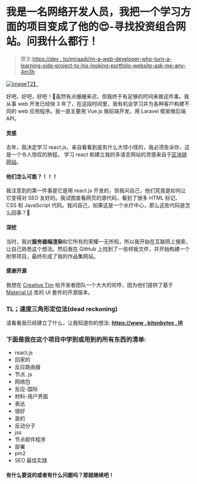 # 我是一名网络开发人员，我把一个学习方面的项目变成了他的😍-寻找投资组合网站。问我什么都行！

> 原文:[https://dev . to/mjraadi/im-a-web-developer-who-turn-a-learning-side-project-to-his-looking-portfolio-website-ask-me-any-4m3h](https://dev.to/mjraadi/im-a-web-developer-who-turned-a-learning-side-project-into-his--looking-portfolio-website-ask-me-anything-4m3h)

[![image](../Images/75774d8dd0e311ed3aac6ceaf7044d8c.png)T2】](https://i.giphy.com/media/26xBG8u7iC4PAO4ne/giphy.gif)

好吧，好吧，好吧！🙂虽然有点姗姗来迟，但我终于有足够的时间来做这件事。我从事 web 开发已经快 3 年了，在这段时间里，我有机会学习并为各种客户构建不同的 web 应用程序。我一直主要用 Vue.js 做前端开发，用 Laravel 框架做后端 API。

#### [](#the-inspiration)灵感

去年，我决定学习 react.js，亲自看看到底有什么大惊小怪的，我必须告诉你，这是一个令人惊叹的旅程。
学习 react 和建立我的多语言网站的灵感来自于[区块链网站](https://blockchain.com)。

#### [](#how-could-they)他们怎么可能？！！！

我注意到的第一件事是它是用 react.js 开发的，但我问自己，他们究竟是如何让它变得对 SEO 友好的。我试图查看网页的源代码，看到了很多 HTML 标记、CSS 和 JavaScript 代码。我问自己，如果这是一个水疗中心，那么这些代码是怎么回事？🤔

#### [](#digging-deep)深挖

当时，我对**服务器端渲染**和它所有的荣耀一无所知，所以我开始在互联网上搜索，让自己熟悉这个想法。然后我在 GitHub 上找到了一些样板文件，并开始构建一个附带项目，最终形成了我的作品集网站。

#### [](#thank-you-open-source)感谢开源

我想在 [Creative Tim](https://www.creative-tim.com/product/material-kit-react) 给开发者团队一个大大的欢呼，因为他们提供了基于 [Material UI](https://material-ui.com) 库的 UI 套件的开源版本。

### TL；速度三角形定位法(dead reckoning)

请看看我已经建立了什么，让我知道你的想法:
**[https://www . bitsnbytes . IR](https://www.bitsnbytes.ir)**

### 下面是我在这个项目中学到或用到的所有东西的清单:

*   react.js
*   回家的
*   反应路由器
*   节点. js
*   网络包
*   反应-国际
*   材料-用户界面
*   表达
*   很好
*   是的
*   反动分子
*   jss
*   节点邮件程序
*   部署
*   pm2
*   SEO 最佳实践

#### [](#have-something-to-say-or-got-any-questions-then-go-on-ahead)有什么要说的或者有什么问题吗？那就继续吧！
